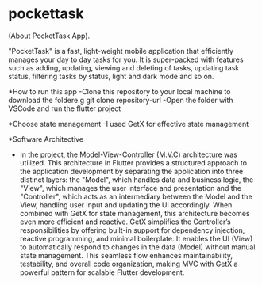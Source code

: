# pockettask

(About PocketTask App).

"PocketTask" is a fast, light-weight mobile application that efficiently manages your day to day tasks for you.
It is super-packed with features such as adding, updating, viewing and deleting of tasks, updating task status, filtering tasks by status, light and dark mode and so on.

*How to run this app
-Clone this repository to your local machine to download the foldere.g git clone repository-url
-Open the folder with VSCode and run the flutter project

*Choose state management
-I used GetX for effective state management

*Software Architective
- In the project, the Model-View-Controller (M.V.C) architecture was utilized.
  This architecture in Flutter provides a structured approach to the application development by separating the application into three distinct layers: the "Model", which handles data and business logic, the "View", which manages the user interface and presentation and the "Controller", which acts as an intermediary between the Model and the View, handling user input and updating the UI accordingly. When combined with GetX for state management, this architecture becomes even more efficient and reactive. GetX simplifies the Controller’s responsibilities by offering built-in support for dependency injection, reactive programming, and minimal boilerplate. It enables the UI (View) to automatically respond to changes in the data (Model) without manual state management. This seamless flow enhances maintainability, testability, and overall code organization, making MVC with GetX a powerful pattern for scalable Flutter development.


